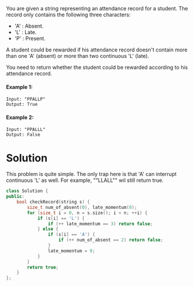 You are given a string representing an attendance record for a student. The record only contains the following three characters:

* 'A' : Absent.
* 'L' : Late.
* 'P' : Present.

A student could be rewarded if his attendance record doesn't contain more than one 'A' (absent) or more than two continuous 'L' (late).

You need to return whether the student could be rewarded according to his attendance record.

#### Example 1:

```
Input: "PPALLP"
Output: True
```

#### Example 2:

```
Input: "PPALLL"
Output: False
```

# Solution

This problem is quite simple. The only trap here is that 'A' can interrupt continuous 'L' as well. For example, ""LLALL"" wil still return true.

```cpp
class Solution {
public:
    bool checkRecord(string s) {
        size_t num_of_absent(0), late_momentum(0);
        for (size_t i = 0, n = s.size(); i < n; ++i) {
            if (s[i] == 'L') {
                if (++ late_momentum == 3) return false;
            } else {
                if (s[i] == 'A') {
                    if (++ num_of_absent == 2) return false;
                }
                late_momentum = 0;
            }
        }
        return true;
    }
};
```
